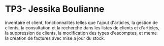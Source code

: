# TP3- Jessika Boulianne

inventaire et client, fonctionnalités telles que l'ajout d'articles, la gestion de clients, la consultation et la recherche dans les listes de clients et d'articles, la suppression de clients, la modification des types d'escomptes, et meme la creation de factures avec mise a jour du stock.
